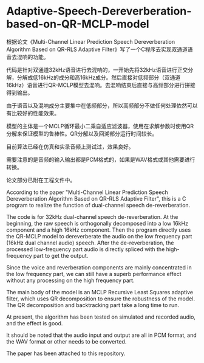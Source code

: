 # Adaptive-Speech-Dereverberation-based-on-QR-MCLP-model
根据论文《Multi-Channel Linear Prediction Speech Dereverberation Algorithm Based on QR-RLS Adaptive Filter》写了一个C程序去实现双通道语音去混响的功能。

代码是针对双通道32kHz语音进行去混响的，一开始先将32kHz语音进行正交分解，分解成低16kHz的成分和高16kHz成分。然后直接对低频部分（双通道16kHz）语音进行QR-MCLP模型去混响。去混响结束后直接与高频部分进行拼接得到输出。

由于语音以及混响成分主要集中在低频部分，所以高频部分不做任何处理依然可以有比较好的性能效果。

模型的主体是一个MCLP循环最小二乘自适应滤波器，使用在求解参数时使用QR分解来保证模型的鲁棒性。QR分解以及回溯部分运行时间较长。

目前算法已经在仿真和实录音频上测试过，效果良好。

需要注意的是音频的输入输出都是PCM格式的，如果是WAV格式或其他需要进行转换。

论文部分已附在工程文件中。


According to the paper "Multi-Channel Linear Prediction Speech Dereverberation Algorithm Based on QR-RLS Adaptive Filter", this is a C program to realize the function of dual-channel speech de-reverberation.

The code is for 32kHz dual-channel speech de-reverberation. At the beginning, the raw speech is orthogonally decomposed into a low 16kHz component and a high 16kHz component. Then the program directly uses the QR-MCLP model to dereverberate the audio on the low frequency part (16kHz dual channel audio) speech. After the de-reverberation, the processed low-frequency part audio is directly spliced with the high-frequency part to get the output.

Since the voice and reverberation components are mainly concentrated in the low frequency part, we can still have a superb performance effect without any processing on the high frequency part.

The main body of the model is an MCLP Recursive Least Squares adaptive filter, which uses QR decomposition to ensure the robustness of the model. The QR decomposition and backtracking part take a long time to run.

At present, the algorithm has been tested on simulated and recorded audio, and the effect is good.

It should be noted that the audio input and output are all in PCM format,  and the WAV format or other needs to be converted.

The paper has been attached to this repository.

